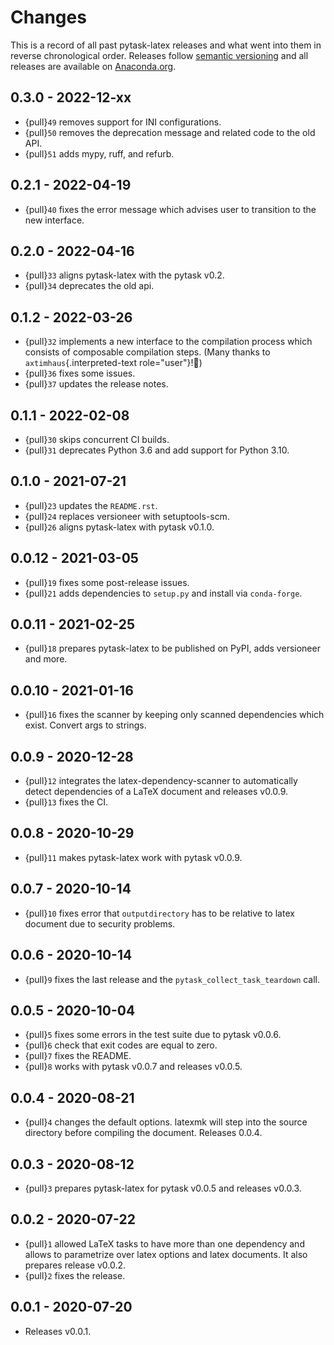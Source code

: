 # Changes

This is a record of all past pytask-latex releases and what went into them in reverse
chronological order. Releases follow [semantic versioning](https://semver.org/) and all
releases are available on [Anaconda.org](https://anaconda.org/conda-forge/pytask-latex).

## 0.3.0 - 2022-12-xx

- {pull}`49` removes support for INI configurations.
- {pull}`50` removes the deprecation message and related code to the old API.
- {pull}`51` adds mypy, ruff, and refurb.

## 0.2.1 - 2022-04-19

- {pull}`40` fixes the error message which advises user to transition to the new
  interface.

## 0.2.0 - 2022-04-16

- {pull}`33` aligns pytask-latex with the pytask v0.2.
- {pull}`34` deprecates the old api.

## 0.1.2 - 2022-03-26

- {pull}`32` implements a new interface to the compilation process which consists of
  composable compilation steps. (Many thanks to `axtimhaus`{.interpreted-text
  role="user"}!:tada:)
- {pull}`36` fixes some issues.
- {pull}`37` updates the release notes.

## 0.1.1 - 2022-02-08

- {pull}`30` skips concurrent CI builds.
- {pull}`31` deprecates Python 3.6 and add support for Python 3.10.

## 0.1.0 - 2021-07-21

- {pull}`23` updates the `README.rst`.
- {pull}`24` replaces versioneer with setuptools-scm.
- {pull}`26` aligns pytask-latex with pytask v0.1.0.

## 0.0.12 - 2021-03-05

- {pull}`19` fixes some post-release issues.
- {pull}`21` adds dependencies to `setup.py` and install via `conda-forge`.

## 0.0.11 - 2021-02-25

- {pull}`18` prepares pytask-latex to be published on PyPI, adds versioneer and more.

## 0.0.10 - 2021-01-16

- {pull}`16` fixes the scanner by keeping only scanned dependencies which exist. Convert
  args to strings.

## 0.0.9 - 2020-12-28

- {pull}`12` integrates the latex-dependency-scanner to automatically detect
  dependencies of a LaTeX document and releases v0.0.9.
- {pull}`13` fixes the CI.

## 0.0.8 - 2020-10-29

- {pull}`11` makes pytask-latex work with pytask v0.0.9.

## 0.0.7 - 2020-10-14

- {pull}`10` fixes error that `outputdirectory` has to be relative to latex document due
  to security problems.

## 0.0.6 - 2020-10-14

- {pull}`9` fixes the last release and the `pytask_collect_task_teardown` call.

## 0.0.5 - 2020-10-04

- {pull}`5` fixes some errors in the test suite due to pytask v0.0.6.
- {pull}`6` check that exit codes are equal to zero.
- {pull}`7` fixes the README.
- {pull}`8` works with pytask v0.0.7 and releases v0.0.5.

## 0.0.4 - 2020-08-21

- {pull}`4` changes the default options. latexmk will step into the source directory
  before compiling the document. Releases 0.0.4.

## 0.0.3 - 2020-08-12

- {pull}`3` prepares pytask-latex for pytask v0.0.5 and releases v0.0.3.

## 0.0.2 - 2020-07-22

- {pull}`1` allowed LaTeX tasks to have more than one dependency and allows to
  parametrize over latex options and latex documents. It also prepares release v0.0.2.
- {pull}`2` fixes the release.

## 0.0.1 - 2020-07-20

- Releases v0.0.1.
